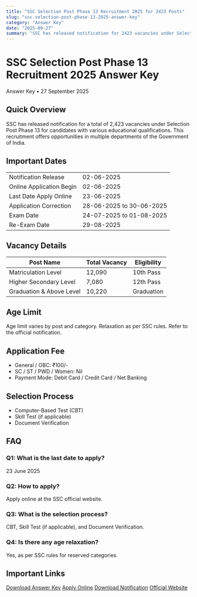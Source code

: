 ```yaml
---
title: "SSC Selection Post Phase 13 Recruitment 2025 for 2423 Posts"
slug: "ssc-selection-post-phase-13-2025-answer-key"
category: "Answer Key"
date: "2025-09-27"
summary: "SSC has released notification for 2423 vacancies under Selection Post Phase 13. Candidates can check eligibility, important dates, application fees, and other details below."
---
```


<h1 class="text-3xl font-bold text-amber-600 mb-4">SSC Selection Post Phase 13 Recruitment 2025 Answer Key</h1>

<p class="text-sm text-gray-500 mb-6">
Answer Key • 27 September 2025
</p>

<div class="bg-amber-50 dark:bg-gray-800 border-l-4 border-amber-500 p-4 rounded-lg shadow mb-6">
  <h2 class="text-lg font-semibold mb-2">Quick Overview</h2>
  <p class="text-gray-700 dark:text-gray-300 whitespace-pre-line">
    SSC has released notification for a total of 2,423 vacancies under Selection Post Phase 13 for candidates with various educational qualifications. This recruitment offers opportunities in multiple departments of the Government of India.
  </p>
</div>

<section class="mb-8">
  <div class="bg-white dark:bg-gray-900 shadow rounded-lg overflow-hidden">
    <div class="bg-amber-500 px-4">
      <h2 class="text-lg font-semibold text-white py-4">Important Dates</h2>
    </div>
    <div class="p-4">
      <table class="w-full text-sm border">
        <tbody>
          <tr><td class="p-2 font-medium">Notification Release</td><td class="p-2">02-06-2025</td></tr>
          <tr><td class="p-2 font-medium">Online Application Begin</td><td class="p-2">02-06-2025</td></tr>
          <tr><td class="p-2 font-medium">Last Date Apply Online</td><td class="p-2">23-06-2025</td></tr>
          <tr><td class="p-2 font-medium">Application Correction</td><td class="p-2">28-06-2025 to 30-06-2025</td></tr>
          <tr><td class="p-2 font-medium">Exam Date</td><td class="p-2">24-07-2025 to 01-08-2025</td></tr>
          <tr><td class="p-2 font-medium">Re-Exam Date</td><td class="p-2">29-08-2025</td></tr>
        </tbody>
      </table>
    </div>
  </div>
</section>

<section class="mb-8">
  <div class="bg-white dark:bg-gray-900 shadow rounded-lg overflow-hidden">
    <div class="bg-amber-500 px-4">
      <h2 class="text-lg font-semibold text-white py-4">Vacancy Details</h2>
    </div>
    <div class="p-4">
      <table class="w-full text-sm border">
        <thead class="bg-amber-100 dark:bg-gray-700">
          <tr><th class="p-2 border">Post Name</th><th class="p-2 border">Total Vacancy</th><th class="p-2 border">Eligibility</th></tr>
        </thead>
        <tbody>
          <tr><td class="p-2 border">Matriculation Level</td><td class="p-2 border">12,090</td><td class="p-2 border">10th Pass</td></tr>
          <tr><td class="p-2 border">Higher Secondary Level</td><td class="p-2 border">7,080</td><td class="p-2 border">12th Pass</td></tr>
          <tr><td class="p-2 border">Graduation & Above Level</td><td class="p-2 border">10,220</td><td class="p-2 border">Graduation</td></tr>
        </tbody>
      </table>
    </div>
  </div>
</section>

<section class="mb-8">
  <div class="bg-white dark:bg-gray-900 shadow rounded-lg overflow-hidden">
    <div class="bg-amber-500 px-4">
      <h2 class="text-lg font-semibold text-white py-4">Age Limit</h2>
    </div>
    <div class="p-4">
      <p>Age limit varies by post and category. Relaxation as per SSC rules. Refer to the official notification.</p>
    </div>
  </div>
</section>

<section class="mb-8">
  <div class="bg-white dark:bg-gray-900 shadow rounded-lg overflow-hidden">
    <div class="bg-amber-500 px-4">
      <h2 class="text-lg font-semibold text-white py-4">Application Fee</h2>
    </div>
    <div class="p-4">
      <ul class="list-disc pl-6">
        <li>General / OBC: ₹100/-</li>
        <li>SC / ST / PWD / Women: Nil</li>
        <li>Payment Mode: Debit Card / Credit Card / Net Banking</li>
      </ul>
    </div>
  </div>
</section>

<section class="mb-8">
  <div class="bg-white dark:bg-gray-900 shadow rounded-lg overflow-hidden">
    <div class="bg-amber-500 px-4">
      <h2 class="text-lg font-semibold text-white py-4">Selection Process</h2>
    </div>
    <div class="p-4">
      <ul class="list-disc pl-6">
        <li>Computer-Based Test (CBT)</li>
        <li>Skill Test (if applicable)</li>
        <li>Document Verification</li>
      </ul>
    </div>
  </div>
</section>

<section class="mb-8">
  <div class="bg-white dark:bg-gray-900 shadow rounded-lg overflow-hidden">
    <div class="bg-amber-500 px-4">
      <h2 class="text-lg font-semibold text-white py-4">FAQ</h2>
    </div>
    <div class="p-4 space-y-4">
      <h3>Q1: What is the last date to apply?</h3>
      <p>23 June 2025</p>
      <h3>Q2: How to apply?</h3>
      <p>Apply online at the SSC official website.</p>
      <h3>Q3: What is the selection process?</h3>
      <p>CBT, Skill Test (if applicable), and Document Verification.</p>
      <h3>Q4: Is there any age relaxation?</h3>
      <p>Yes, as per SSC rules for reserved categories.</p>
    </div>
  </div>
</section>

<section class="mb-8">
  <div class="bg-white dark:bg-gray-900 shadow rounded-lg overflow-hidden">
    <div class="bg-amber-500 px-4">
      <h2 class="text-lg font-semibold text-white py-4">Important Links</h2>
    </div>
    <div class="p-4 space-y-3">
    <a href="https://ssc.gov.in/login" class="block text-center px-4 py-2 rounded font-medium shadow bg-lime-400 text-white">Download Answer Key</a>
      <a href="https://ssc.nic.in" class="block text-center px-4 py-2 rounded font-medium shadow bg-green-600 text-white">Apply Online</a>
      <a href="https://ssc.nic.in/notifications" class="block text-center px-4 py-2 rounded font-medium shadow bg-red-600 text-white">Download Notification</a>
      <a href="https://ssc.nic.in" class="block text-center px-4 py-2 rounded font-medium shadow bg-blue-600 text-white">Official Website</a>
    </div>
  </div>
</section>
